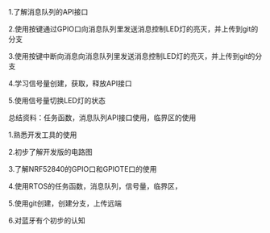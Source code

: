 1.了解消息队列的API接口

2.使用按键通过GPIO口向消息队列里发送消息控制LED灯的亮灭，并上传到git的分支

3.使用按键中断向消息向消息队列里发送消息控制LED灯的亮灭，并上传到git的分支

4.学习信号量创建，获取，释放API接口

5.使用信号量切换LED灯的状态

总结资料：任务函数，消息队列API接口使用，临界区的使用



1.熟悉开发工具的使用

2.初步了解开发版的电路图

3.了解NRF52840的GPIO口和GPIOTE口的使用

4.使用RTOS的任务函数，消息队列，信号量，临界区，

5.使用git创建，创建分支，上传远端

6.对蓝牙有个初步的认知
